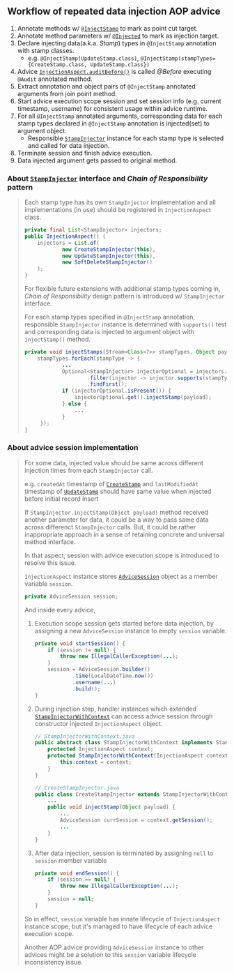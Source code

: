 ## Workflow of repeated data injection AOP advice

1. Annotate methods w/ [`@InjectStamp`](./annotation/InjectStamp.java) to mark as point cut target.
2. Annotate method parameters w/ [`@Injected`](./annotation/Injected.java) to mark as injection target.
3. Declare injecting data(a.k.a. _Stamp_) types in `@InjectStamp` annotation with stamp classes.
   - e.g. `@InjectStamp(UpdateStamp.class)`, `@InjectStamp(stampTypes={CreateStamp.class, UpdateStamp.class})`
4. Advice [`InjectionAspect.auditBefore()`](./aspect/InjectionAspect.java) is called _@Before_ executing `@Audit` annotated method.
5. Extract annotation and object pairs of `@InjectStamp` annotated arguments from join point method.
6. Start advice execution scope session and set session info (e.g. current timestamp, username) for consistent usage within advice runtime.
7. For all `@InjectStamp` annotated arguments, corresponding data for each stamp types declared in `@InjectStamp` annotation is injected(set) to argument object.
   - Responsible [`StampInjector`](./injector/base/StampInjector.java) instance for each stamp type is selected and called for data injection.   
8. Terminate session and finish advice execution.
9. Data injected argument gets passed to original method. 

### About [`StampInjector`](./injector/base/StampInjector.java) interface and _Chain of Responsibility_ pattern

> Each stamp type has its own `StampInjector` implementation and all implementations (in use) should be registered in `InjectionAspect` class.
>
> ```java
> private final List<StampInjector> injectors;
> public InjectionAspect() {
>     injectors = List.of(
>             new CreateStampInjector(this),
>             new UpdateStampInjector(this),
>             new SoftDeleteStampInjector()
>     );
> }
> ```
>
> For flexible future extensions with additional stamp types coming in, _Chain of Responsibility_ design pattern is introduced w/ `StampInjector` interface.
>
> For each stamp types specified in `@InjectStamp` annotation, responsible `StampInjector` instance is determined with `supports()` test and corresponding data is injected to argument object with `injectStamp()` method.
> ```java
> private void injectStamps(Stream<Class<?>> stampTypes, Object payload) {
>     stampTypes.forEach(stampType -> {
>             ...
>             Optional<StampInjector> injectorOptional = injectors.stream()
>                     .filter(injector -> injector.supports(stampType))
>                     .findFirst();
>             if (injectorOptional.isPresent()) {
>                 injectorOptional.get().injectStamp(payload);
>             } else {
>                 ...
>             }
>      });
> }
> ```
### About advice session implementation

> For some data, injected value should be same across different injection times from each `StampInjector` call.
> 
> e.g. `createdAt` timestamp of [`CreateStamp`](../../entity/base/CreateStamp.java) and `lastModifiedAt` timestamp of [`UpdateStamp`](../../entity/base/UpdateStamp.java) should have same value when injected before initial record insert
>
> If `StampInjector.injectStamp(Object payload)` method received another parameter for data, it could be a way to pass same data across differenct `StampInjector` calls. But, it could be rather inappropriate approach in a sense of retaining concrete and universal method interface. 
> 
> In that aspect, session with advice execution scope is introduced to resolve this issue.
> 
> `InjectionAspect` instance stores [`AdviceSession`](./session/AdviceSession.java) object as a member variable `session`.
> ```java
> private AdviceSession session;
> ```
> 
> And inside every advice, 
> 1. Execution scope session gets started before data injection, by assigning a new `AdviceSession` instance to empty `session` variable.
>    ```java
>    private void startSession() {
>        if (session != null) {
>            throw new IllegalCallerException(...);
>        }
>        session = AdviceSession.builder()
>                .time(LocalDateTime.now())
>                .username(...)
>                .build();
>    }
>    ```
> 2. During injection step, handler instances which extended [`StampInjectorWithContext`](./injector/base/StampInjectorWithContext.java) can access advice session through constructor injected `InjectionAspect` object.
>    ```java
>    // StampInjectorWithContext.java
>    public abstract class StampInjectorWithContext implements StampInjector {
>        protected InjectionAspect context;
>        protected StampInjectorWithContext(InjectionAspect context) {
>            this.context = context;
>        }
>    }
>    
>    // CreateStampInjector.java
>    public class CreateStampInjector extends StampInjectorWithContext {
>        ...
>        public void injectStamp(Object payload) {
>            ...
>            AdviceSession currSession = context.getSession();
>            ...
>        }
>    }
>    ```
> 3. After data injection, session is terminated by assigning `null` to `session` member variable
>    ```java
>    private void endSession() {
>        if (session == null) {
>            throw new IllegalCallerException(...);
>        }
>        session = null;
>    }
>    ```
> So in effect, `session` variable has innate lifecycle of `InjectionAspect` instance scope, but it's managed to have lifecycle of each advice execution scope.
> 
> Another AOP advice providing `AdviceSession` instance to other advices might be a solution to this `session` variable lifecycle inconsistency issue.
